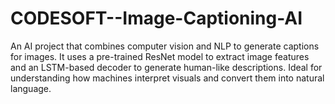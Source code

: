 # CODESOFT--Image-Captioning-AI
An AI project that combines computer vision and NLP to generate captions for images. It uses a pre-trained ResNet model to extract image features and an LSTM-based decoder to generate human-like descriptions. Ideal for understanding how machines interpret visuals and convert them into natural language.
